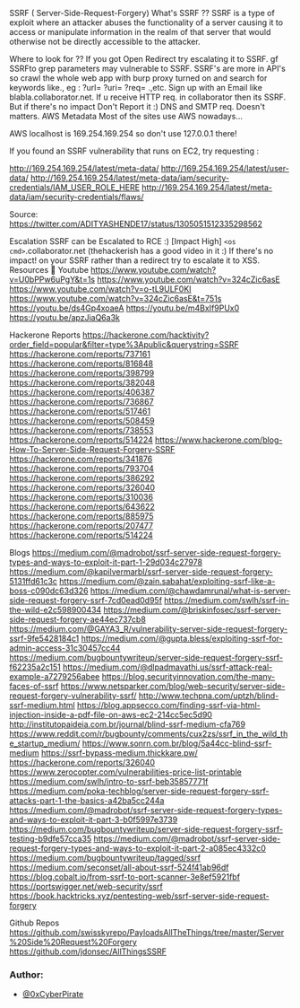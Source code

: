 SSRF ( Server-Side-Request-Forgery)
What's SSRF ??
SSRF is a type of exploit where an attacker abuses the functionality of a server causing it to access or manipulate information in the realm of that server that would otherwise not be directly accessible to the attacker.

Where to look for ??
If you got Open Redirect try escalating it to SSRF.
gf SSRFto grep parameters may vulnerable to SSRF.
SSRF's are more in API's so crawl the whole web app with burp proxy turned on and search for keywords like., eg :
?url=
?uri=
?req= .,etc.
Sign up with an Email like blabla.collaborator.net. If u receive HTTP req. in collaborator then its SSRF. But if there's no impact Don't Report it :) DNS and SMTP req. Doesn't matters.
AWS Metadata
Most of the sites use AWS nowadays...

AWS localhost is 169.254.169.254 so don't use 127.0.0.1 there!

If you found an SSRF vulnerability that runs on EC2, try requesting :

http://169.254.169.254/latest/meta-data/
http://169.254.169.254/latest/user-data/
http://169.254.169.254/latest/meta-data/iam/security-credentials/IAM_USER_ROLE_HERE
http://169.254.169.254/latest/meta-data/iam/security-credentials/flaws/

Source: https://twitter.com/ADITYASHENDE17/status/1305051512335298562

Escalation
SSRF can be Escalated to RCE :) [Impact High]
`<os cmd>`.collaborator.net (thehackerish has a good video in it :)
If there's no impact! on your SSRF rather than a redirect try to escalate it to XSS.
Resources 💯
Youtube
https://www.youtube.com/watch?v=U0bPPw6uPgY&t=1s
https://www.youtube.com/watch?v=324cZic6asE
https://www.youtube.com/watch?v=o-tL9ULF0KI
https://www.youtube.com/watch?v=324cZic6asE&t=751s
https://youtu.be/ds4Gp4xoaeA
https://youtu.be/m4BxIf9PUx0
https://youtu.be/apzJiaQ6a3k

Hackerone Reports
https://hackerone.com/hacktivity?order_field=popular&filter=type%3Apublic&querystring=SSRF
https://hackerone.com/reports/737161
https://hackerone.com/reports/816848
https://hackerone.com/reports/398799
https://hackerone.com/reports/382048
https://hackerone.com/reports/406387
https://hackerone.com/reports/736867
https://hackerone.com/reports/517461
https://hackerone.com/reports/508459
https://hackerone.com/reports/738553
https://hackerone.com/reports/514224
https://www.hackerone.com/blog-How-To-Server-Side-Request-Forgery-SSRF
https://hackerone.com/reports/341876
https://hackerone.com/reports/793704
https://hackerone.com/reports/386292
https://hackerone.com/reports/326040
https://hackerone.com/reports/310036
https://hackerone.com/reports/643622
https://hackerone.com/reports/885975
https://hackerone.com/reports/207477
https://hackerone.com/reports/514224

Blogs
https://medium.com/@madrobot/ssrf-server-side-request-forgery-types-and-ways-to-exploit-it-part-1-29d034c27978
https://medium.com/@kapilvermarbl/ssrf-server-side-request-forgery-5131ffd61c3c
https://medium.com/@zain.sabahat/exploiting-ssrf-like-a-boss-c090dc63d326
https://medium.com/@chawdamrunal/what-is-server-side-request-forgery-ssrf-7cd0ead0d95f
https://medium.com/swlh/ssrf-in-the-wild-e2c598900434
https://medium.com/@briskinfosec/ssrf-server-side-request-forgery-ae44ec737cb8
https://medium.com/@GAYA3_R/vulnerability-server-side-request-forgery-ssrf-9fe5428184c1
https://medium.com/@gupta.bless/exploiting-ssrf-for-admin-access-31c30457cc44
https://medium.com/bugbountywriteup/server-side-request-forgery-ssrf-f62235a2c151
https://medium.com/@dlpadmavathi.us/ssrf-attack-real-example-a7279256abee
https://blog.securityinnovation.com/the-many-faces-of-ssrf
https://www.netsparker.com/blog/web-security/server-side-request-forgery-vulnerability-ssrf/
http://www.techpna.com/uptzh/blind-ssrf-medium.html
https://blog.appsecco.com/finding-ssrf-via-html-injection-inside-a-pdf-file-on-aws-ec2-214cc5ec5d90
http://institutopaideia.com.br/journal/blind-ssrf-medium-cfa769
https://www.reddit.com/r/bugbounty/comments/cux2zs/ssrf_in_the_wild_the_startup_medium/
https://www.sonrn.com.br/blog/5a44cc-blind-ssrf-medium
https://ssrf-bypass-medium.thickkare.pw/
https://hackerone.com/reports/326040
https://www.zerocopter.com/vulnerabilities-price-list-printable
https://medium.com/swlh/intro-to-ssrf-beb35857771f
https://medium.com/poka-techblog/server-side-request-forgery-ssrf-attacks-part-1-the-basics-a42ba5cc244a
https://medium.com/@madrobot/ssrf-server-side-request-forgery-types-and-ways-to-exploit-it-part-3-b0f5997e3739
https://medium.com/bugbountywriteup/server-side-request-forgery-ssrf-testing-b9dfe57cca35
https://medium.com/@madrobot/ssrf-server-side-request-forgery-types-and-ways-to-exploit-it-part-2-a085ec4332c0
https://medium.com/bugbountywriteup/tagged/ssrf
https://medium.com/seconset/all-about-ssrf-524f41ab96df
https://blog.cobalt.io/from-ssrf-to-port-scanner-3e8ef5921fbf
https://portswigger.net/web-security/ssrf
https://book.hacktricks.xyz/pentesting-web/ssrf-server-side-request-forgery

Github Repos
https://github.com/swisskyrepo/PayloadsAllTheThings/tree/master/Server%20Side%20Request%20Forgery
https://github.com/jdonsec/AllThingsSSRF

### Author:
* [@0xCyberPirate](https://twitter.com/0xCyberPirate)
